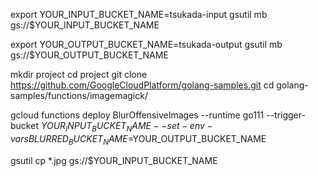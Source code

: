 export YOUR_INPUT_BUCKET_NAME=tsukada-input
gsutil mb gs://$YOUR_INPUT_BUCKET_NAME

export YOUR_OUTPUT_BUCKET_NAME=tsukada-output
gsutil mb gs://$YOUR_OUTPUT_BUCKET_NAME


mkdir project
cd project
git clone https://github.com/GoogleCloudPlatform/golang-samples.git
cd golang-samples/functions/imagemagick/

gcloud functions deploy BlurOffensiveImages --runtime go111 --trigger-bucket $YOUR_INPUT_BUCKET_NAME --set-env-vars BLURRED_BUCKET_NAME=$YOUR_OUTPUT_BUCKET_NAME

gsutil cp *.jpg gs://$YOUR_INPUT_BUCKET_NAME

